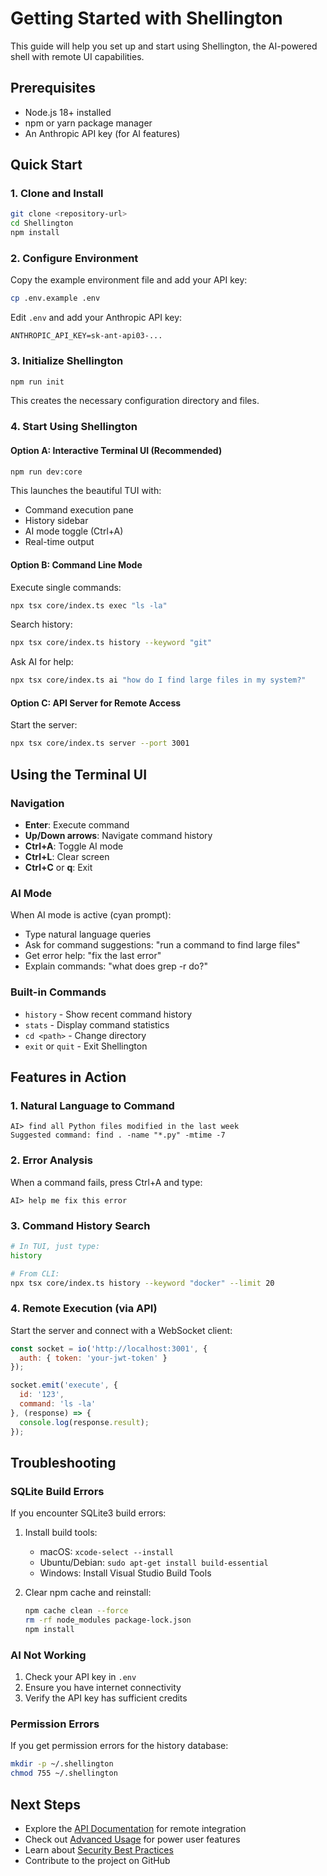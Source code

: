 # Getting Started with Shellington

This guide will help you set up and start using Shellington, the AI-powered shell with remote UI capabilities.

## Prerequisites

- Node.js 18+ installed
- npm or yarn package manager
- An Anthropic API key (for AI features)

## Quick Start

### 1. Clone and Install

```bash
git clone <repository-url>
cd Shellington
npm install
```

### 2. Configure Environment

Copy the example environment file and add your API key:

```bash
cp .env.example .env
```

Edit `.env` and add your Anthropic API key:
```
ANTHROPIC_API_KEY=sk-ant-api03-...
```

### 3. Initialize Shellington

```bash
npm run init
```

This creates the necessary configuration directory and files.

### 4. Start Using Shellington

#### Option A: Interactive Terminal UI (Recommended)

```bash
npm run dev:core
```

This launches the beautiful TUI with:
- Command execution pane
- History sidebar
- AI mode toggle (Ctrl+A)
- Real-time output

#### Option B: Command Line Mode

Execute single commands:
```bash
npx tsx core/index.ts exec "ls -la"
```

Search history:
```bash
npx tsx core/index.ts history --keyword "git"
```

Ask AI for help:
```bash
npx tsx core/index.ts ai "how do I find large files in my system?"
```

#### Option C: API Server for Remote Access

Start the server:
```bash
npx tsx core/index.ts server --port 3001
```

## Using the Terminal UI

### Navigation
- **Enter**: Execute command
- **Up/Down arrows**: Navigate command history
- **Ctrl+A**: Toggle AI mode
- **Ctrl+L**: Clear screen
- **Ctrl+C** or **q**: Exit

### AI Mode

When AI mode is active (cyan prompt):
- Type natural language queries
- Ask for command suggestions: "run a command to find large files"
- Get error help: "fix the last error"
- Explain commands: "what does grep -r do?"

### Built-in Commands

- `history` - Show recent command history
- `stats` - Display command statistics
- `cd <path>` - Change directory
- `exit` or `quit` - Exit Shellington

## Features in Action

### 1. Natural Language to Command

```
AI> find all Python files modified in the last week
Suggested command: find . -name "*.py" -mtime -7
```

### 2. Error Analysis

When a command fails, press Ctrl+A and type:
```
AI> help me fix this error
```

### 3. Command History Search

```bash
# In TUI, just type:
history

# From CLI:
npx tsx core/index.ts history --keyword "docker" --limit 20
```

### 4. Remote Execution (via API)

Start the server and connect with a WebSocket client:
```javascript
const socket = io('http://localhost:3001', {
  auth: { token: 'your-jwt-token' }
});

socket.emit('execute', {
  id: '123',
  command: 'ls -la'
}, (response) => {
  console.log(response.result);
});
```

## Troubleshooting

### SQLite Build Errors

If you encounter SQLite3 build errors:

1. Install build tools:
   - macOS: `xcode-select --install`
   - Ubuntu/Debian: `sudo apt-get install build-essential`
   - Windows: Install Visual Studio Build Tools

2. Clear npm cache and reinstall:
   ```bash
   npm cache clean --force
   rm -rf node_modules package-lock.json
   npm install
   ```

### AI Not Working

1. Check your API key in `.env`
2. Ensure you have internet connectivity
3. Verify the API key has sufficient credits

### Permission Errors

If you get permission errors for the history database:
```bash
mkdir -p ~/.shellington
chmod 755 ~/.shellington
```

## Next Steps

- Explore the [API Documentation](./API.md) for remote integration
- Check out [Advanced Usage](./ADVANCED.md) for power user features
- Learn about [Security Best Practices](./SECURITY.md)
- Contribute to the project on GitHub